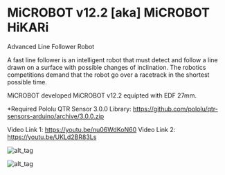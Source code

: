 # MiCROBOT v12.2 [aka] MiCROBOT HiKARi
Advanced Line Follower Robot

A fast line follower is an intelligent robot that must detect
and follow a line drawn on a surface with possible changes of inclination.
The robotics competitions demand that the robot go over a racetrack
in the shortest possible time. 

MiCROBOT developed MiCROBOT v12.2 equipted with EDF 27mm.

*Required Pololu QTR Sensor 3.0.0 Library:
https://github.com/pololu/qtr-sensors-arduino/archive/3.0.0.zip

Video Link 1: https://youtu.be/nu06WdKoN60
Video Link 2: https://youtu.be/UKLd2BR83Ls

![alt_tag](https://raw.githubusercontent.com/julkifli/microbot_v12.2/master/images/DIAGRAM-MICROBOT-V12.2-small.jpg)

![alt_tag](https://raw.githubusercontent.com/julkifli/microbot_v12.2/master/images/microbot3.jpg)
